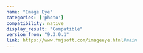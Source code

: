 ```yaml
---
name: "Image Eye"
categories: ['photo']
compatibility: native
display_result: "Compatible"
version_from: "9.3.0.1"
link: https://www.fmjsoft.com/imageeye.html#main
---
```

